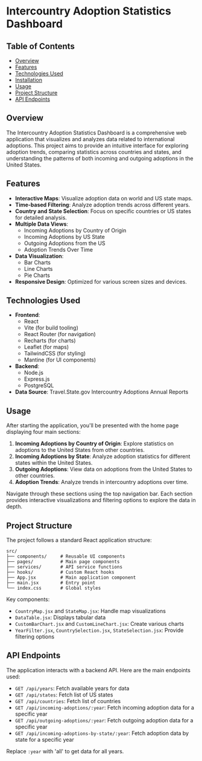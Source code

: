 # Intercountry Adoption Statistics Dashboard

## Table of Contents

- [Overview](#overview)
- [Features](#features)
- [Technologies Used](#technologies-used)
- [Installation](#installation)
- [Usage](#usage)
- [Project Structure](#project-structure)
- [API Endpoints](#api-endpoints)

## Overview

The Intercountry Adoption Statistics Dashboard is a comprehensive web application that visualizes and analyzes data related to international adoptions. This project aims to provide an intuitive interface for exploring adoption trends, comparing statistics across countries and states, and understanding the patterns of both incoming and outgoing adoptions in the United States.

## Features

- **Interactive Maps**: Visualize adoption data on world and US state maps.
- **Time-based Filtering**: Analyze adoption trends across different years.
- **Country and State Selection**: Focus on specific countries or US states for detailed analysis.
- **Multiple Data Views**:
  - Incoming Adoptions by Country of Origin
  - Incoming Adoptions by US State
  - Outgoing Adoptions from the US
  - Adoption Trends Over Time
- **Data Visualization**:
  - Bar Charts
  - Line Charts
  - Pie Charts
- **Responsive Design**: Optimized for various screen sizes and devices.

## Technologies Used

- **Frontend**:
  - React
  - Vite (for build tooling)
  - React Router (for navigation)
  - Recharts (for charts)
  - Leaflet (for maps)
  - TailwindCSS (for styling)
  - Mantine (for UI components)
- **Backend**:
  - Node.js
  - Express.js
  - PostgreSQL
- **Data Source**: Travel.State.gov Intercountry Adoptions Annual Reports

## Usage

After starting the application, you'll be presented with the home page displaying four main sections:

1. **Incoming Adoptions by Country of Origin**: Explore statistics on adoptions to the United States from other countries.
2. **Incoming Adoptions by State**: Analyze adoption statistics for different states within the United States.
3. **Outgoing Adoptions**: View data on adoptions from the United States to other countries.
4. **Adoption Trends**: Analyze trends in intercountry adoptions over time.

Navigate through these sections using the top navigation bar. Each section provides interactive visualizations and filtering options to explore the data in depth.

## Project Structure

The project follows a standard React application structure:

```
src/
├── components/     # Reusable UI components
├── pages/          # Main page components
├── services/       # API service functions
├── hooks/          # Custom React hooks
├── App.jsx         # Main application component
├── main.jsx        # Entry point
└── index.css       # Global styles
```

Key components:

- `CountryMap.jsx` and `StateMap.jsx`: Handle map visualizations
- `DataTable.jsx`: Displays tabular data
- `CustomBarChart.jsx` and `CustomLineChart.jsx`: Create various charts
- `YearFilter.jsx`, `CountrySelection.jsx`, `StateSelection.jsx`: Provide filtering options

## API Endpoints

The application interacts with a backend API. Here are the main endpoints used:

- `GET /api/years`: Fetch available years for data
- `GET /api/states`: Fetch list of US states
- `GET /api/countries`: Fetch list of countries
- `GET /api/incoming-adoptions/:year`: Fetch incoming adoption data for a specific year
- `GET /api/outgoing-adoptions/:year`: Fetch outgoing adoption data for a specific year
- `GET /api/incoming-adoptions-by-state/:year`: Fetch adoption data by state for a specific year

Replace `:year` with 'all' to get data for all years.
